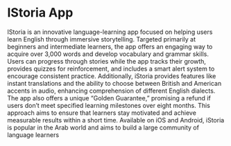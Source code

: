 # IStoria App

IStoria is an innovative language-learning app focused on helping users learn English through immersive storytelling. Targeted primarily at beginners and intermediate learners, the app offers an engaging way to acquire over 3,000 words and develop vocabulary and grammar skills. Users can progress through stories while the app tracks their growth, provides quizzes for reinforcement, and includes a smart alert system to encourage consistent practice. Additionally, iStoria provides features like instant translations and the ability to choose between British and American accents in audio, enhancing comprehension of different English dialects.
The app also offers a unique “Golden Guarantee,” promising a refund if users don’t meet specified learning milestones over eight months. This approach aims to ensure that learners stay motivated and achieve measurable results within a short time. Available on iOS and Android, iStoria is popular in the Arab world and aims to build a large community of language learners
